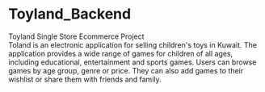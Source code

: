 # Toyland_Backend
Toyland Single Store Ecommerce Project <br>
Toland is an electronic application for selling children's toys in Kuwait. The application provides a wide range of games for children of all ages, including educational, entertainment and sports games. Users can browse games by age group, genre or price. They can also add games to their wishlist or share them with friends and family.

